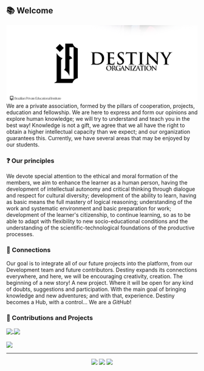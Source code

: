 ## 📚 Welcome 
<img src="https://github.com/orgdestiny/.github/blob/main/images/destiny.png?raw=true">
We are a private association, formed by the pillars of cooperation, projects, education and fellowship. We are here to express and form our opinions and explore human knowledge; we will try to understand and teach you in the best way! Knowledge is not a gift, we agree that we all have the right to obtain a higher intellectual capacity than we expect; and our organization guarantees this. Currently, we have several areas that may be enjoyed by our students. 

### ❓ Our principles

We devote special attention to the ethical and moral formation of the members, we aim to enhance the learner as a human person, having the development of intellectual autonomy and critical thinking through dialogue and respect for cultural diversity; development of the ability to learn, having as basic means the full mastery of logical reasoning; understanding of the work and systematic environment and basic preparation for work; development of the learner's citizenship, to continue learning, so as to be able to adapt with flexibility to new socio-educational conditions and the understanding of the scientific-technological foundations of the productive processes.

### 📡 Connections
Our goal is to integrate all of our future projects into the platform, from our Development team and future contributors. Destiny expands its connections everywhere, and here, we will be encouraging creativity, creation. The beginning of a new story! A new project. Where it will be open for any kind of doubts, suggestions and participation. With the main goal of bringing knowledge and new adventures; and with that, experience. Destiny becomes a Hub, with a control... We are a *GitHub*!

### 📝 Contributions and Projects
<a href="https://github.com/orgdestiny/orgdestiny.github.io">
  <img align="center" src="https://github-readme-stats.vercel.app/api/pin/?username=orgdestiny&repo=orgdestiny.github.io" />
</a>
<a href="https://github.com/orgdestiny/destinymc">
  <img align="center" src="https://github-readme-stats.vercel.app/api/pin/?username=orgdestiny&repo=destinymc" />
</a>
<br>
<br>
<a href="https://github.com/orgdestiny/Anti-Forense">
  <img align="center" src="https://github-readme-stats.vercel.app/api/pin/?username=orgdestiny&repo=Anti-Forense" />
</a>


---

<div align="center">
    <a href="https://discord.com/invite/VbgTRMnCkM"><img src="https://skillicons.dev/icons?i=discord" /></a>
    <a href="https://twitter.com/org__destiny"><img src="https://skillicons.dev/icons?i=twitter" /></a>
    <a href="mailto:orgdestiny@hotmail.com"><img src="https://skillicons.dev/icons?i=ros" /></a>
</div>
